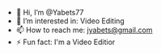 - 👋 Hi, I’m @Yabets77
- 👀 I’m interested in: Video Editing
- 📫 How to reach me: jyabets@gmail.com
- ⚡ Fun fact: I'm a Video Editior

<!---
Yabets77/Yabets77 is a ✨ special ✨ repository because its `README.md` (this file) appears on your GitHub profile.
You can click the Preview link to take a look at your changes.
--->
